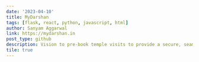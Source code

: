 ```yaml
---
date: '2023-04-10'
title: MyDarshan
tags: [flask, react, python, javascript, html]
author: Sanyam Aggarwal
link: https://mydarshan.in
post_type: github
description: Vision to pre-book temple visits to provide a secure, seamless and hassle-free devotee experience.
tile: true
---
```

